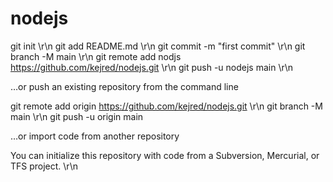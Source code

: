# nodejs
git init \r\n
git add README.md \r\n
git commit -m "first commit" \r\n
git branch -M main \r\n
git remote add nodjs https://github.com/kejred/nodejs.git \r\n
git push -u nodejs main \r\n

…or push an existing repository from the command line

git remote add origin https://github.com/kejred/nodejs.git \r\n
git branch -M main \r\n
git push -u origin main

…or import code from another repository

You can initialize this repository with code from a Subversion, Mercurial, or TFS project. \r\n